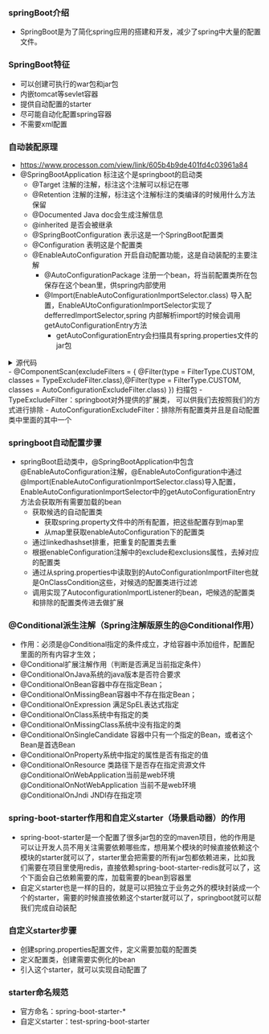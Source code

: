 ### springBoot介绍
- SpringBoot是为了简化spring应用的搭建和开发，减少了spring中大量的配置文件。

### SpringBoot特征
- 可以创建可执行的war包和jar包
- 内嵌tomcat等sevlet容器
- 提供自动配置的starter
- 尽可能自动化配置spring容器
- 不需要xml配置

### 自动装配原理
- https://www.processon.com/view/link/605b4b9de401fd4c03961a84
- @SpringBootApplication 标注这个是springboot的启动类
  - @Target 注解的注解，标注这个注解可以标记在哪
  - @Retention 注解的注解，标注这个注解标注的类编译的时候用什么方法保留
  - @Documented Java doc会生成注解信息
  - @inherited 是否会被继承
  - @SpringBootConfiguration 表示这是一个SpringBoot配置类
  - @Configuration 表明这是个配置类
  - @EnableAutoConfiguration 开启自动配置功能，这是自动装配的主要注解
    - @AutoConfigurationPackage 注册一个bean，将当前配置类所在包保存在这个bean里，供spring内部使用
    - @Import(EnableAutoConfigurationImportSelector.class) 导入配置，EnableAUtoConfigurationImportSelector实现了defferredImportSelector,spring 内部解析import的时候会调用getAutoConfigurationEntry方法
      - getAutoConfigurationEntry会扫描具有spring.properties文件的jar包
<details>
  <summary>源代码</summary>
  
```java
if (!isEnabled(annotationMetadata)) {
			return EMPTY_ENTRY;
		}
		AnnotationAttributes attributes = getAttributes(annotationMetadata);
    // 从spring.properties 中获取到候选的自动配置类
		List<String> configurations = getCandidateConfigurations(annotationMetadata, attributes);
    //排重
		configurations = removeDuplicates(configurations);
    //根据EnableConfiguration注解中的属性，获取不需要自动配置的类名单
		Set<String> exclusions = getExclusions(annotationMetadata, attributes);
    //校验exclude的类是否在这个属性下
		checkExcludedClasses(configurations, exclusions);
    //exclude进行排除，exclusions也排除
		configurations.removeAll(exclusions);
    //通过读取spring.factories 中的OnBeanCondition\OnClassCondition\OnWebApplicationCondition进行过滤
		configurations = getConfigurationClassFilter().filter(configurations);
    //这个方法是调用实现了AutoConfigurationImportListener  的bean..  分别把候选的配置名单，和排除的配置名单传进去做扩展
		fireAutoConfigurationImportEvents(configurations, exclusions);
		return new AutoConfigurationEntry(configurations, exclusions);
```
</details>
  - @ComponentScan(excludeFilters = { @Filter(type = FilterType.CUSTOM, classes = TypeExcludeFilter.class),@Filter(type = FilterType.CUSTOM, classes = AutoConfigurationExcludeFilter.class) }) 扫描包
    - TypeExcludeFilter：springboot对外提供的扩展类， 可以供我们去按照我们的方式进行排除
    - AutoConfigurationExcludeFilter：排除所有配置类并且是自动配置类中里面的其中一个

### springboot自动配置步骤
- springBoot启动类中，@SpringBootApplication中包含@EnableAutoConfiguration注解，@EnableAutoConfiguration中通过@Import(EnableAutoConfigurationImportSelector.class)导入配置，EnableAutoConfigurationImportSelector中的getAutoConfigurationEntry方法会获取所有需要加载的bean
  - 获取候选的自动配置类
    - 获取spring.property文件中的所有配置，把这些配置存到map里
    - 从map里获取enableAutoConfiguration下的配置类
  - 通过linkedhashset排重，把重复的配置类去重
  - 根据enableConfiguration注解中的exclude和exclusions属性，去掉对应的配置类
  - 通过从spring.properties中读取到的AutoConfigurationImportFilter也就是OnClassCondition这些，对候选的配置类进行过滤
  - 调用实现了AutoconfigurationImportListener的bean，吧候选的配置类和排除的配置类传进去做扩展

### @Conditional派生注解（Spring注解版原生的@Conditional作用）
- 作用：必须是@Conditional指定的条件成立，才给容器中添加组件，配置配里面的所有内容才生效；
- @Conditional扩展注解作用（判断是否满足当前指定条件）
- @ConditionalOnJava系统的java版本是否符合要求
- @ConditionalOnBean容器中存在指定Bean；
- @ConditionalOnMissingBean容器中不存在指定Bean；
- @ConditionalOnExpression 满足SpEL表达式指定
- @ConditionalOnClass系统中有指定的类
- @ConditionalOnMissingClass系统中没有指定的类
- @ConditionalOnSingleCandidate 容器中只有一个指定的Bean，或者这个Bean是首选Bean
- @ConditionalOnProperty系统中指定的属性是否有指定的值
- @ConditionalOnResource 类路径下是否存在指定资源文件
@ConditionalOnWebApplication当前是web环境
@ConditionalOnNotWebApplication 当前不是web环境
@ConditionalOnJndi JNDI存在指定项

### spring-boot-starter作用和自定义starter（场景启动器）的作用
- spring-boot-starter是一个配置了很多jar包的空的maven项目，他的作用是可以让开发人员不用关注需要依赖哪些库，想用某个模块的时候直接依赖这个模块的starter就可以了，starter里会把需要的所有jar包都依赖进来，比如我们需要在项目里使用redis，直接依赖spring-boot-starter-redis就可以了，这个下面会自己依赖需要的库，加载需要的bean到容器里
- 自定义starter也是一样的目的，就是可以把独立于业务之外的模块封装成一个个的starter，需要的时候直接依赖这个starter就可以了，springboot就可以帮我们完成自动装配

### 自定义starter步骤
- 创建spring.properties配置文件，定义需要加载的配置类
- 定义配置类，创建需要实例化的bean
- 引入这个starter，就可以实现自动配置了

### starter命名规范
- 官方命名：spring-boot-starter-*
- 自定义starter：test-spring-boot-starter
